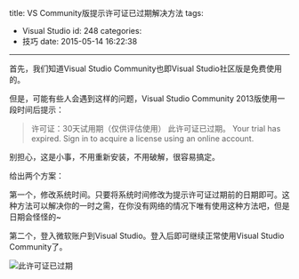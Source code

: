 title: VS Community版提示许可证已过期解决方法
tags:
  - Visual Studio
id: 248
categories:
  - 技巧
date: 2015-05-14 16:22:38
---

首先，我们知道Visual Studio Community也即Visual Studio社区版是免费使用的。

但是，可能有些人会遇到这样的问题，Visual Studio Community 2013版使用一段时间后提示：<!--more-->
> 许可证：30天试用期（仅供评估使用）
	此许可证已过期。
	Your trial has expired. Sign in to acquire a license using an online account.

别担心，这是小事，不用重新安装，不用破解，很容易搞定。

给出两个方案：

第一个，修改系统时间。只要将系统时间修改为提示许可证过期前的日期即可。这种方法可以解决你的一时之需，在你没有网络的情况下唯有使用这种方法吧，但是日期会怪怪的~

第二个，登入微软账户到Visual Studio。登入后即可继续正常使用Visual Studio Community了。

![此许可证已过期](http://qiniu.e12e.com/2015/05/14/截图20150504205401.png)